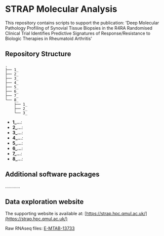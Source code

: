 # STRAP Molecular Analysis

This repository contains scripts to support the publication: 'Deep Molecular Pathology Profiling of Synovial Tissue Biopsies in the R4RA Randomised Clinical Trial Identifies Predictive Signatures of Response/Resistance to Biologic Therapies in Rheumatoid Arthritis'


## Repository Structure

```
.
├── 1_
├── 2_
├── 3_
├── 4_
├── 5_
├── 6_
├── 7_
└── 8_
    ├── 1_
    ├── 2_
    └── 3_
```

- **1\_...**:  
- **2\_...**: 
- **3\_...**: 
- **4\_...**: 
- **5\_...**: 
- **6\_...**: 
- **7\_...**: 
- **8\_...**: 

## Additional software packages

............

## Data exploration website

The supporting website is available at: [https://strap.hpc.qmul.ac.uk/](https://strap.hpc.qmul.ac.uk/)

Raw RNAseq files: [E-MTAB-13733](https://www.ebi.ac.uk/biostudies/arrayexpress/studies/E-MTAB-13733)

